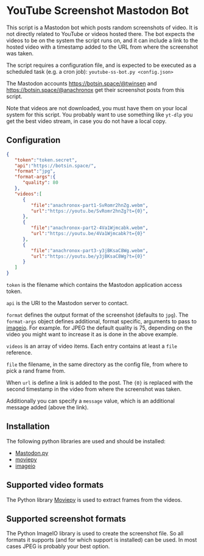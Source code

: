 # YouTube Screenshot Mastodon Bot

This script is a Mastodon bot which posts random screenshots of video. It is not directly related to YouTube or videos hosted there. The bot expects the videos to be on the system the script runs on, and it can include a link to the hosted video with a timestamp added to the URL from where the screenshot was taken.

The script requires a configuration file, and is expected to be executed as a scheduled task (e.g. a cron job): `youtube-ss-bot.py <config.json>`

The Mastodon accounts https://botsin.space/@twinsen and https://botsin.space/@anachronox get their screenshot posts from this script.

Note that videos are not downloaded, you must have them on your local system for this script. You probably want to use something like `yt-dlp` you get the best video stream, in case you do not have a local copy.

## Configuration

```json
{
   "token":"token.secret",
   "api":"https://botsin.space/",
   "format":"jpg",
   "format-args":{
      "quality": 80
   },
   "videos":[
      {
         "file":"anachronox-part1-SvRomr2hnZg.webm",
         "url":"https://youtu.be/SvRomr2hnZg?t={0}",
      },
      {
         "file":"anachronox-part2-4Va1Wjmcabk.webm",
         "url":"https://youtu.be/4Va1Wjmcabk?t={0}"
      },
      {
         "file":"anachronox-part3-y3jBKsaC8Wg.webm",
         "url":"https://youtu.be/y3jBKsaC8Wg?t={0}"
      }
   ]
}
```

`token` is the filename which contains the Mastodon application access token.

`api` is the URI to the Mastodon server to contact.

`format` defines the output format of the screenshot (defaults to `jpg`). The `format-args` object defines additional, format specific, arguments to pass to [imageio](https://imageio.readthedocs.io/en/stable/_autosummary/imageio.v2.imwrite.html). For example. for JPEG the default quality is 75, depending on the video you might want to increase it as is done in the above example.

`videos` is an array of video items. Each entry contains at least a `file` reference.

`file` the filename, in the same directory as the config file, from where to pick a rand frame from.

When `url` is define a link is added to the post. The `{0}` is replaced with the second timestamp in the video from where the screenshot was taken.

Additionally you can specify a `message` value, which is an additional message added (above the link).

## Installation

The following python libraries are used and should be installed:
- [Mastodon.py](https://github.com/halcy/Mastodon.py)
- [moviepy](https://zulko.github.io/moviepy/)
- [imageio](https://imageio.readthedocs.io)

## Supported video formats

The Python library [Moviepy](https://zulko.github.io/moviepy/) is used to extract frames from the videos.

## Supported screenshot formats

The Python ImageIO library is used to create the screenshot file. So all formats it supports (and for which support is installed) can be used. In most cases JPEG is probably your best option.
